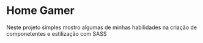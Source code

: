 # Home Gamer

<p> Neste projeto simples mostro algumas de minhas habilidades na criação de componetentes e estilização com SASS</p>

<p aling="">
    <a href=""></a>
    <a href=""></a>
    <a href=""></a>

</p>


